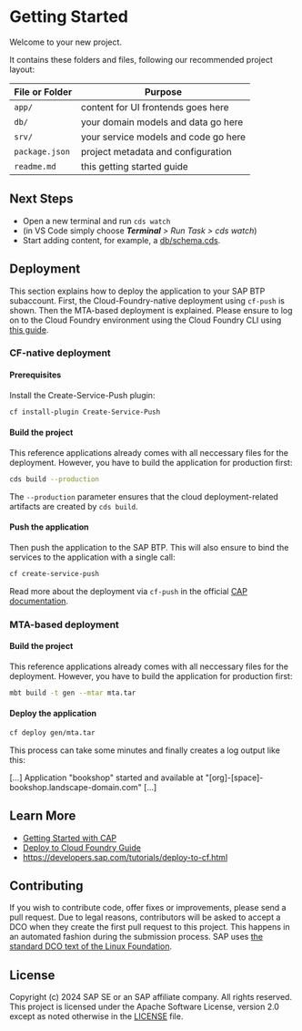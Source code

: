 # Getting Started

Welcome to your new project.

It contains these folders and files, following our recommended project layout:

| File or Folder | Purpose                              |
| -------------- | ------------------------------------ |
| `app/`         | content for UI frontends goes here   |
| `db/`          | your domain models and data go here  |
| `srv/`         | your service models and code go here |
| `package.json` | project metadata and configuration   |
| `readme.md`    | this getting started guide           |

## Next Steps

- Open a new terminal and run `cds watch`
- (in VS Code simply choose _**Terminal** > Run Task > cds watch_)
- Start adding content, for example, a [db/schema.cds](db/schema.cds).

## Deployment

This section explains how to deploy the application to your SAP BTP subaccount.
First, the Cloud-Foundry-native deployment using `cf-push` is shown. Then the MTA-based deployment is explained. Please ensure to log on to the Cloud Foundry environment using the Cloud Foundry CLI using [this guide](https://help.sap.com/docs/btp/sap-business-technology-platform/log-on-to-cloud-foundry-environment-using-cloud-foundry-command-line-interface).

### CF-native deployment

#### Prerequisites

Install the Create-Service-Push plugin:

```sh
cf install-plugin Create-Service-Push
```

#### Build the project

This reference applications already comes with all neccessary files for the deployment. However, you have to build the application for production first:

```sh
cds build --production
```

The `--production` parameter ensures that the cloud deployment-related artifacts are created by `cds build`.

#### Push the application

Then push the application to the SAP BTP. This will also ensure to bind the services to the application with a single call:

```sh
cf create-service-push
```

Read more about the deployment via `cf-push` in the official [CAP documentation](https://cap.cloud.sap/docs/guides/deployment/to-cf#deploy-using-cf-push).

### MTA-based deployment

#### Build the project

This reference applications already comes with all neccessary files for the deployment. However, you have to build the application for production first:

```sh
mbt build -t gen --mtar mta.tar
```

#### Deploy the application

```sh
cf deploy gen/mta.tar
```

This process can take some minutes and finally creates a log output like this:

[…]
Application "bookshop" started and available at
"[org]-[space]-bookshop.landscape-domain.com"
[…]

## Learn More

- [Getting Started with CAP](https://cap.cloud.sap/docs/get-started/)
- [Deploy to Cloud Foundry Guide](https://cap.cloud.sap/docs/guides/deployment/to-cf)
- https://developers.sap.com/tutorials/deploy-to-cf.html

## Contributing

If you wish to contribute code, offer fixes or improvements, please send a pull request. Due to legal reasons, contributors will be asked to accept a DCO when they create the first pull request to this project. This happens in an automated fashion during the submission process. SAP uses [the standard DCO text of the Linux Foundation](https://developercertificate.org/).

## License

Copyright (c) 2024 SAP SE or an SAP affiliate company. All rights reserved. This project is licensed under the Apache Software License, version 2.0 except as noted otherwise in the [LICENSE](LICENSE) file.
